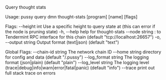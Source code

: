 Query thought stats

Usage:
  pussy query dmn thought-stats [program] [name] [flags]

Flags:
      --height int      Use a specific height to query state at (this can error if the node is pruning state)
  -h, --help            help for thought-stats
      --node string     <host>:<port> to Tendermint RPC interface for this chain (default "tcp://localhost:26657")
  -o, --output string   Output format (text|json) (default "text")

Global Flags:
      --chain-id string     The network chain ID
      --home string         directory for config and data (default "/.pussy")
      --log_format string   The logging format (json|plain) (default "plain")
      --log_level string    The logging level (trace|debug|info|warn|error|fatal|panic) (default "info")
      --trace               print out full stack trace on errors
